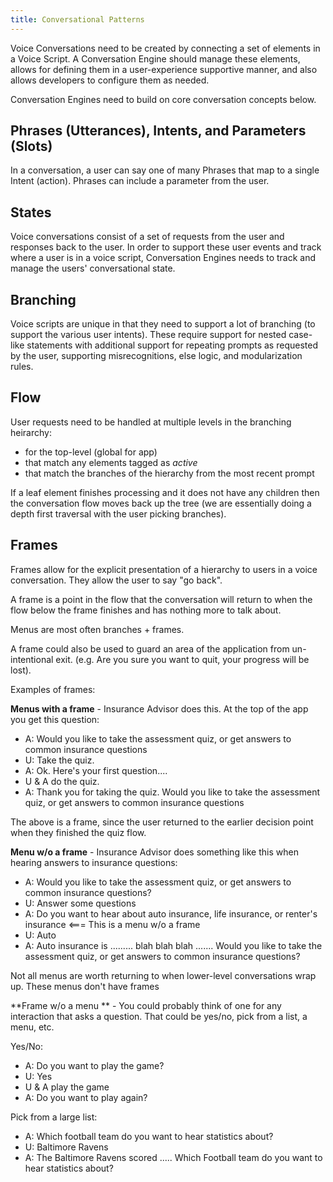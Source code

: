 ```yaml
---
title: Conversational Patterns
---
```

Voice Conversations need to be created by connecting a set of elements in a Voice Script. A Conversation Engine should manage these elements, allows for defining them in a user-experience supportive manner, and also allows developers to configure them as needed.

Conversation Engines need to build on core conversation concepts below.

## Phrases (Utterances), Intents, and Parameters (Slots)
In a conversation, a user can say one of many Phrases that map to a single Intent (action). Phrases can include a parameter from the user.

## States
Voice conversations consist of a set of requests from the user and responses back to the user. In order to support these user events and track where a user is in a voice script, Conversation Engines needs to track and manage the users' conversational state.

## Branching
Voice scripts are unique in that they need to support a lot of branching (to support the various user intents). These require support for nested case-like statements with additional support for repeating prompts as requested by the user, supporting misrecognitions, else logic, and modularization rules.

## Flow
User requests need to be handled at multiple levels in the branching heirarchy:
- for the top-level (global for app)
- that match any elements tagged as *active*
- that match the branches of the hierarchy from the most recent prompt

If a leaf element finishes processing and it does not have any children then the conversation flow moves back up the tree (we are essentially doing a depth first traversal with the user picking branches).

## Frames
Frames allow for the explicit presentation of a hierarchy to users in a voice conversation. They allow the user to say "go back".

A frame is a point in the flow that the conversation will return to when the flow below the frame finishes and has nothing more to talk about.

Menus are most often branches + frames.

A frame could also be used to guard an area of the application from un-intentional exit. (e.g. Are you sure you want to quit, your progress will be lost).

Examples of frames:

**Menus with a frame** - Insurance Advisor does this. At the top of the app you get this question:

- A: Would you like to take the assessment quiz, or get answers to common insurance questions
- U: Take the quiz.
- A: Ok. Here's your first question....
- U & A do the quiz.
- A: Thank you for taking the quiz. Would you like to take the assessment quiz, or get answers to common insurance questions

The above is a frame, since the user returned to the earlier decision point when they finished the quiz flow.

**Menu w/o a frame** - Insurance Advisor does something like this when hearing answers to insurance questions:

- A: Would you like to take the assessment quiz, or get answers to common insurance questions?
- U: Answer some questions
- A: Do you want to hear about auto insurance, life insurance, or renter's insurance <=== This is a menu w/o a frame
- U: Auto
- A: Auto insurance is ......... blah blah blah .......  Would you like to take the assessment quiz, or get answers to common insurance questions?

Not all menus are worth returning to when lower-level conversations wrap up. These menus don't have frames

**Frame w/o a menu ** - You could probably think of one for any interaction that asks a question. That could be yes/no, pick from a list, a menu,  etc.

Yes/No:

- A: Do you want to play the game?
- U: Yes
- U & A play the game
- A: Do you want to play again?

Pick from a large list:

- A: Which football team do you want to hear statistics about?
- U: Baltimore Ravens
- A: The Baltimore Ravens scored ..... Which Football team do you want to hear statistics about?
